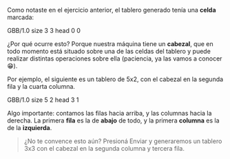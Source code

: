 Como notaste en el ejercicio anterior, el tablero generado tenía una **celda** marcada:

<gs-board>
  GBB/1.0
    size 3 3
    head 0 0
</gs-board>

¿Por qué ocurre esto? Porque nuestra máquina tiene un **cabezal**, que en todo momento está situado sobre una de las celdas del tablero y puede realizar distintas operaciones sobre ella (paciencia, ya las vamos a conocer :grin:).

Por ejemplo, el siguiente es un tablero de 5x2, con el cabezal en la segunda fila y la cuarta columna.

<gs-board>
  GBB/1.0
    size 5 2
    head 3 1
</gs-board>

Algo importante: contamos las filas hacia arriba, y las columnas hacia la derecha. La primera **fila** es la de **abajo** de todo, y la primera **columna** es la de la **izquierda**.

> ¿No te convence esto aún? Presioná Enviar y generaremos un tablero 3x3 con el cabezal en la segunda columna y tercera fila.
